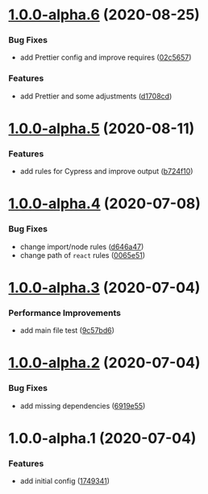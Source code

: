 # [1.0.0-alpha.6](https://github.com/pontte/eslint-config/compare/1.0.0-alpha.5...1.0.0-alpha.6) (2020-08-25)


### Bug Fixes

* add Prettier config and improve requires ([02c5657](https://github.com/pontte/eslint-config/commit/02c565788630336ea896c87c67c57b7c80ef97c0))


### Features

* add Prettier and some adjustments ([d1708cd](https://github.com/pontte/eslint-config/commit/d1708cd244199a0742eb7a85b78b9dac6f273640))

# [1.0.0-alpha.5](https://github.com/pontte/eslint-config/compare/1.0.0-alpha.4...1.0.0-alpha.5) (2020-08-11)


### Features

* add rules for Cypress and improve output ([b724f10](https://github.com/pontte/eslint-config/commit/b724f10e18d1b901cb8ca900fe490c446ea53ea8))

# [1.0.0-alpha.4](https://github.com/pontte/eslint-config/compare/1.0.0-alpha.3...1.0.0-alpha.4) (2020-07-08)


### Bug Fixes

* change import/node rules ([d646a47](https://github.com/pontte/eslint-config/commit/d646a47fdc8ac2c984882d632d3c5656c64b8c84))
* change path of `react` rules ([0065e51](https://github.com/pontte/eslint-config/commit/0065e510635f5114096be5a88524d2a296ff029d))

# [1.0.0-alpha.3](https://github.com/pontte/eslint-config/compare/1.0.0-alpha.2...1.0.0-alpha.3) (2020-07-04)


### Performance Improvements

* add main file test ([9c57bd6](https://github.com/pontte/eslint-config/commit/9c57bd6ab9ae88ab74bab74dbae7a66896fa29c0))

# [1.0.0-alpha.2](https://github.com/pontte/eslint-config/compare/1.0.0-alpha.1...1.0.0-alpha.2) (2020-07-04)


### Bug Fixes

* add missing dependencies ([6919e55](https://github.com/pontte/eslint-config/commit/6919e55bee7e9965efc17634cb43db5733c5d3ae))

# 1.0.0-alpha.1 (2020-07-04)


### Features

* add initial config ([1749341](https://github.com/pontte/eslint-config/commit/1749341a736625c5997e87d5c5acd4addf3930e6))
